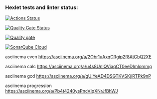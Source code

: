 ### Hexlet tests and linter status:
[![Actions Status](https://github.com/eruvira/frontend-project-44/actions/workflows/hexlet-check.yml/badge.svg)](https://github.com/eruvira/frontend-project-44/actions)

[![Quality Gate Status](https://sonarcloud.io/api/project_badges/measure?project=eruvira_frontend-project-44&metric=alert_status)](https://sonarcloud.io/summary/new_code?id=eruvira_frontend-project-44)

[![Quality gate](https://sonarcloud.io/api/project_badges/quality_gate?project=eruvira_frontend-project-44)](https://sonarcloud.io/summary/new_code?id=eruvira_frontend-project-44)

[![SonarQube Cloud](https://sonarcloud.io/images/project_badges/sonarcloud-light.svg)](https://sonarcloud.io/summary/new_code?id=eruvira_frontend-project-44)

asciinema even https://asciinema.org/a/2Obr1uAxqCRgip2f8AtGbQ2XE

asciinema calc https://asciinema.org/a/u4s8UnlQViaqCT0eeDImIommg

asciinema gcd https://asciinema.org/a/gUlYeAD4DSGTKVSKjiRTPk9nP

asciinema progression https://asciinema.org/a/Pb4t4240ysPncVIqXNrJfBhWJ